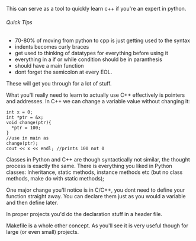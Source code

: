 
This can serve as a tool to quickly learn c++ if you're an expert in python.

###### Quick Tips
- 70-80% of moving from python to cpp is just getting used to the syntax
- indents becomes curly braces
- get used to thinking of datatypes for everything before using it
- everything in a if or while condition should be in paranthesis
- should have a main function
- dont forget the semicolon at every EOL.

These will get you through for a lot of stuff.

What you'll really need to learn to actually use C++ effectively is pointers and addresses. In C++ we can change a variable value without changing it:
```
int x = 0;
int *ptr = &x;
void change(ptr){
  *ptr = 100;
}
//use in main as
change(ptr);
cout << x << endl; //prints 100 not 0
```

Classes in Python and C++ are though syntactically not similar, the thought process
is exactly the same.
There is everything you liked in  Python classes: Inheritance, static methods, instance methods etc (but no class methods, make do with static methods);

One major change you'll notice is in C/C++, you dont need to define your function straight away. You can declare them just as you would a variable and then define later.

In proper projects you'd do the declaration stuff in a header file.

Makefile is a whole other concept. As you'll see it is very useful though for large (or even small) projects.
